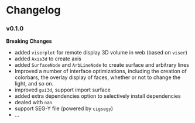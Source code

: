 # Changelog


### v0.1.0

**Breaking Changes**

- added `viserplot` for remote display 3D volume in web (based on `viser`)
- added `Axis3d` to create axis
- added `SurfaceNode` and `ArbLineNode` to create surface and arbitrary lines
- Improved a number of interface optimizations, including the creation of colorbars, the overlay display of faces, whether or not to change the light, and so on.
- improved `gui3d`, support import surface
- added extra dependencies option to selectively install dependencies
- dealed with `nan`
- support SEG-Y file (powered by `cigsegy`)
- ...